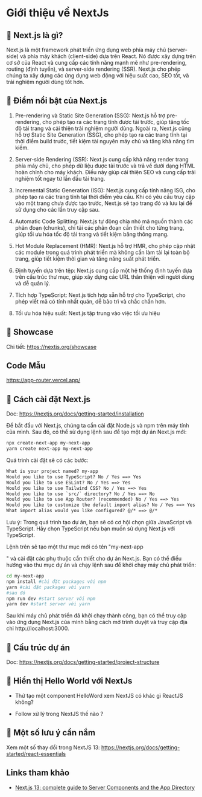 # Giới thiệu về NextJs


## 🎯 Next.js là gì?

Next.js là một framework phát triển ứng dụng web phía máy chủ (server-side) và phía máy khách (client-side) dựa trên React. Nó được xây dựng trên cơ sở của React và cung cấp các tính năng mạnh mẽ như pre-rendering, routing (định tuyến), và server-side rendering (SSR). Next.js cho phép chúng ta xây dựng các ứng dụng web động với hiệu suất cao, SEO tốt, và trải nghiệm người dùng tốt hơn.

## 🎯 Điểm nổi bật của Next.js


1. Pre-rendering và Static Site Generation (SSG): Next.js hỗ trợ pre-rendering, cho phép tạo ra các trang tĩnh được tải trước, giúp tăng tốc độ tải trang và cải thiện trải nghiệm người dùng. Ngoài ra, Next.js cũng hỗ trợ Static Site Generation (SSG), cho phép tạo ra các trang tĩnh tại thời điểm build trước, tiết kiệm tài nguyên máy chủ và tăng khả năng tìm kiếm.

2. Server-side Rendering (SSR): Next.js cung cấp khả năng render trang phía máy chủ, cho phép dữ liệu được tải trước và trả về dưới dạng HTML hoàn chỉnh cho máy khách. Điều này giúp cải thiện SEO và cung cấp trải nghiệm tốt ngay từ lần đầu tải trang.

3. Incremental Static Generation (ISG): Next.js cung cấp tính năng ISG, cho phép tạo ra các trang tĩnh tại thời điểm yêu cầu. Khi có yêu cầu truy cập vào một trang chưa được tạo trước, Next.js sẽ tạo trang đó và lưu lại để sử dụng cho các lần truy cập sau.

4. Automatic Code Splitting: Next.js tự động chia nhỏ mã nguồn thành các phân đoạn (chunks), chỉ tải các phân đoạn cần thiết cho từng trang, giúp tối ưu hóa tốc độ tải trang và tiết kiệm băng thông mạng.

5. Hot Module Replacement (HMR): Next.js hỗ trợ HMR, cho phép cập nhật các module trong quá trình phát triển mà không cần làm tải lại toàn bộ trang, giúp tiết kiệm thời gian và tăng năng suất phát triển.

6. Định tuyến dựa trên tệp: Next.js cung cấp một hệ thống định tuyến dựa trên cấu trúc thư mục, giúp xây dựng các URL thân thiện với người dùng và dễ quản lý.

7. Tích hợp TypeScript: Next.js tích hợp sẵn hỗ trợ cho TypeScript, cho phép viết mã có tính nhất quán, dễ bảo trì và chắc chắn hơn.

8. Tối ưu hóa hiệu suất: Next.js tập trung vào việc tối ưu hiệu

## 🎯 Showcase

Chi tiết: <https://nextjs.org/showcase>

## Code Mẫu 

https://app-router.vercel.app/

## 🎯 Cách cài đặt Next.js

Doc: <https://nextjs.org/docs/getting-started/installation>

Để bắt đầu với Next.js, chúng ta cần cài đặt Node.js và npm trên máy tính của mình. Sau đó, có thể sử dụng lệnh sau để tạo một dự án Next.js mới:

```bash
npx create-next-app my-next-app
yarn create next-app my-next-app
```

Quá trình cài đặt sẽ có các bước:

```html
What is your project named? my-app
Would you like to use TypeScript? No / Yes ==> Yes
Would you like to use ESLint? No / Yes ==> Yes
Would you like to use Tailwind CSS? No / Yes ==> Yes
Would you like to use `src/` directory? No / Yes ==> No
Would you like to use App Router? (recommended) No / Yes ==> Yes
Would you like to customize the default import alias? No / Yes ==> Yes
What import alias would you like configured? @/* ==> @/*
```

Lưu ý: Trong quá trình tạo dự án, bạn sẽ có cơ hội chọn giữa JavaScript và TypeScript. Hãy chọn TypeScript nếu bạn muốn sử dụng Next.js với TypeScript.

Lệnh trên sẽ tạo một thư mục mới có tên "my-next-app

" và cài đặt các phụ thuộc cần thiết cho dự án Next.js. Bạn có thể điều hướng vào thư mục dự án và chạy lệnh sau để khởi chạy máy chủ phát triển:

```bash
cd my-next-app
npm install #cài đặt packages với npm
yarn #cài đặt packages với yarn
#sau đó 
npm run dev #start server với npm
yarn dev #start server với yarn
```

Sau khi máy chủ phát triển đã khởi chạy thành công, bạn có thể truy cập vào ứng dụng Next.js của mình bằng cách mở trình duyệt và truy cập địa chỉ http://localhost:3000.

## 🎯 Cấu trúc dự án

Doc: <https://nextjs.org/docs/getting-started/project-structure>


## 🎯 Hiển thị Hello World với NextJs

- Thử tạo một component HelloWord xem NextJS có khác gì ReactJS không?

- Follow xử lý trong NextJS thế nào ?


## 🎯 Một số lưu ý cần nắm
Xem một số thay đổi trong NextJS 13: https://nextjs.org/docs/getting-started/react-essentials

## Links tham khảo

- [Next.js 13: complete guide to Server Components and the App Directory](https://makerkit.dev/blog/tutorials/nextjs13)